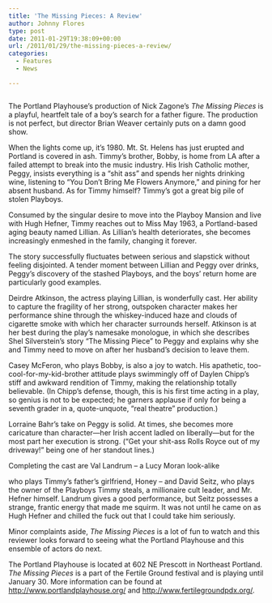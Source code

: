 ```yaml
---
title: 'The Missing Pieces: A Review'
author: Johnny Flores
type: post
date: 2011-01-29T19:38:09+00:00
url: /2011/01/29/the-missing-pieces-a-review/
categories:
  - Features
  - News

---
```

<img class="alignleft size-medium wp-image-557" title="The Missing Pieces" src="https://i0.wp.com/www.reedquest.org/wp-content/uploads/2011/01/missing-photo-300x199.jpg?resize=300%2C199" alt="" data-recalc-dims="1" />

The Portland Playhouse’s production of Nick Zagone’s _The Missing_ _Pieces_ is a playful, heartfelt tale of a boy’s search for a father figure. The production is not perfect, but director Brian Weaver certainly puts on a damn good show.

When the lights come up, it’s 1980. Mt. St. Helens has just erupted and Portland is covered in ash. Timmy’s brother, Bobby, is home from LA after a failed attempt to break into the music industry. His Irish Catholic mother, Peggy, insists everything is a “shit ass” and spends her nights drinking wine, listening to “You Don’t Bring Me Flowers Anymore,” and pining for her absent husband. As for Timmy himself? Timmy’s got a great big pile of stolen Playboys.

Consumed by the singular desire to move into the Playboy Mansion and live with Hugh Hefner, Timmy reaches out to Miss May 1963, a Portland-based aging beauty named Lillian. As Lillian’s health deteriorates, she becomes increasingly enmeshed in the family, changing it forever.

The story successfully fluctuates between serious and slapstick without feeling disjointed. A tender moment between Lillian and Peggy over drinks, Peggy’s discovery of the stashed Playboys, and the boys’ return home are particularly good examples.
  
Deirdre Atkinson, the actress playing Lillian, is wonderfully cast. Her ability to capture the fragility of her strong, outspoken character makes her performance shine through the whiskey-induced haze and clouds of cigarette smoke with which her character surrounds herself. Atkinson is at her best during the play’s namesake monologue, in which she describes Shel Silverstein’s story “The Missing Piece” to Peggy and explains why she and Timmy need to move on after her husband’s decision to leave them.

Casey McFeron, who plays Bobby, is also a joy to watch. His apathetic, too-cool-for-my-kid-brother attitude plays swimmingly off of Daylen Chipp’s stiff and awkward rendition of Timmy, making the relationship totally believable. (In Chipp’s defense, though, this is his first time acting in a play, so genius is not to be expected; he garners applause if only for being a seventh grader in a, quote-unquote, “real theatre” production.)

Lorraine Bahr’s take on Peggy is solid. At times, she becomes more caricature than character—her Irish accent ladled on liberally—but for the most part her execution is strong. (“Get your shit-ass Rolls Royce out of my driveway!” being one of her standout lines.)

Completing the cast are Val Landrum – a Lucy Moran look-alike
  
who plays Timmy’s father’s girlfriend, Honey – and David Seitz, who plays the owner of the Playboys Timmy steals, a millionaire cult leader, and Mr. Hefner himself. Landrum gives a good performance, but Seitz possesses a strange, frantic energy that made me squirm. It was not until he came on as Hugh Hefner and chilled the fuck out that I could take him seriously.
  
Minor complaints aside, _The Missing Pieces_ is a lot of fun to watch and this reviewer looks forward to seeing what the Portland Playhouse and this ensemble of actors do next.

The Portland Playhouse is located at 602 NE Prescott in Northeast Portland. _The Missing Pieces_ is a part of the Fertile Ground festival and is playing until January 30. More information can be found at <http://www.portlandplayhouse.org/> and <http://www.fertilegroundpdx.org/>.